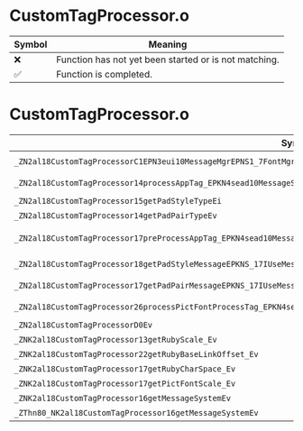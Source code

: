 # CustomTagProcessor.o
| Symbol | Meaning 
| ------------- | ------------- 
| :x: | Function has not yet been started or is not matching. 
| :white_check_mark: | Function is completed. 


# CustomTagProcessor.o
| Symbol (Demangled) | Symbol (Mangled) | Decompiled? |
| ------------- |  ------------- | ------------- |
| `_ZN2al18CustomTagProcessorC1EPN3eui10MessageMgrEPNS1_7FontMgrEPKNS_13MessageSystemE` | `al::CustomTagProcessor::CustomTagProcessor(eui::MessageMgr *,eui::FontMgr *,al::MessageSystem const*)` | :white_check_mark: |
| `_ZN2al18CustomTagProcessor14processAppTag_EPKN4sead10MessageSetIDsE7TagInfoEPN2nn4font12PrintContextItEEPNS8_9RectangleEPKDs` | `al::CustomTagProcessor::processAppTag_(sead::MessageSet<char16_t>::TagInfo const*,nn::font::PrintContext<unsigned short> *,nn::font::Rectangle *,char16_t const*)` | :white_check_mark: |
| `_ZN2al18CustomTagProcessor15getPadStyleTypeEi` | `al::CustomTagProcessor::getPadStyleType(int)` | :white_check_mark: |
| `_ZN2al18CustomTagProcessor14getPadPairTypeEv` | `al::CustomTagProcessor::getPadPairType(void)` | :white_check_mark: |
| `_ZN2al18CustomTagProcessor17preProcessAppTag_EPKN4sead10MessageSetIDsE7TagInfoEPDsPjS8_jPKDsjPv` | `al::CustomTagProcessor::preProcessAppTag_(sead::MessageSet<char16_t>::TagInfo const*,char16_t *,unsigned int *,unsigned int *,unsigned int,char16_t const*,unsigned int,void *)` | :white_check_mark: |
| `_ZN2al18CustomTagProcessor18getPadStyleMessageEPKNS_17IUseMessageSystemEPKN4sead10MessageSetIDsE7TagInfoEi` | `al::CustomTagProcessor::getPadStyleMessage(al::IUseMessageSystem const*,sead::MessageSet<char16_t>::TagInfo const*,int)` | :white_check_mark: |
| `_ZN2al18CustomTagProcessor17getPadPairMessageEPKNS_17IUseMessageSystemEPKN4sead10MessageSetIDsE7TagInfoEi` | `al::CustomTagProcessor::getPadPairMessage(al::IUseMessageSystem const*,sead::MessageSet<char16_t>::TagInfo const*,int)` | :white_check_mark: |
| `_ZN2al18CustomTagProcessor26processPictFontProcessTag_EPKN4sead10MessageSetIDsE7TagInfoEPN2nn4font12PrintContextItEEPNS8_9RectangleEPKDs` | `al::CustomTagProcessor::processPictFontProcessTag_(sead::MessageSet<char16_t>::TagInfo const*,nn::font::PrintContext<unsigned short> *,nn::font::Rectangle *,char16_t const*)` | :white_check_mark: |
| `_ZN2al18CustomTagProcessorD0Ev` | `al::CustomTagProcessor::~CustomTagProcessor()` | :white_check_mark: |
| `_ZNK2al18CustomTagProcessor13getRubyScale_Ev` | `al::CustomTagProcessor::getRubyScale_(void)const` | :white_check_mark: |
| `_ZNK2al18CustomTagProcessor22getRubyBaseLinkOffset_Ev` | `al::CustomTagProcessor::getRubyBaseLinkOffset_(void)const` | :white_check_mark: |
| `_ZNK2al18CustomTagProcessor17getRubyCharSpace_Ev` | `al::CustomTagProcessor::getRubyCharSpace_(void)const` | :white_check_mark: |
| `_ZNK2al18CustomTagProcessor17getPictFontScale_Ev` | `al::CustomTagProcessor::getPictFontScale_(void)const` | :white_check_mark: |
| `_ZNK2al18CustomTagProcessor16getMessageSystemEv` | `al::CustomTagProcessor::getMessageSystem(void)const` | :white_check_mark: |
| `_ZThn80_NK2al18CustomTagProcessor16getMessageSystemEv` | ``non-virtual thunk to'al::CustomTagProcessor::getMessageSystem(void)const` | :white_check_mark: |
